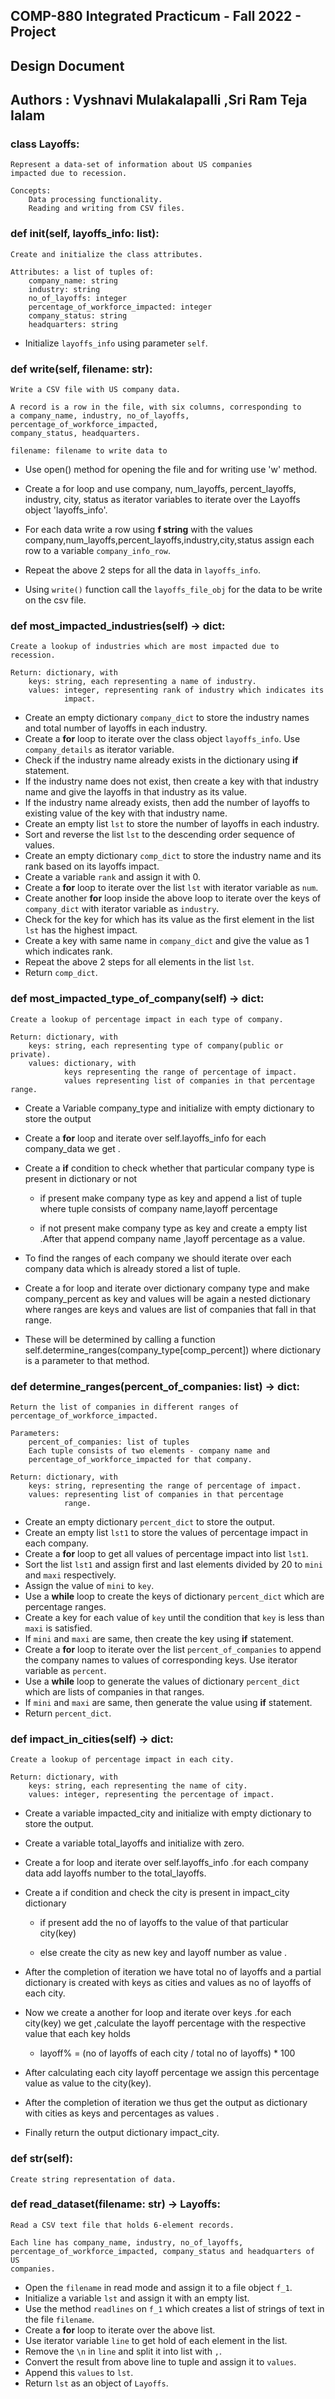 ## COMP-880 Integrated Practicum - Fall 2022 - Project

## Design Document
## Authors : Vyshnavi Mulakalapalli ,Sri Ram Teja Ialam

### class Layoffs:
    
    Represent a data-set of information about US companies 
    impacted due to recession.

    Concepts:
        Data processing functionality.
        Reading and writing from CSV files.

### def __init__(self, layoffs_info: list):

    Create and initialize the class attributes.

    Attributes: a list of tuples of:
        company_name: string
        industry: string
        no_of_layoffs: integer
        percentage_of_workforce_impacted: integer
        company_status: string
        headquarters: string

* Initialize `layoffs_info` using parameter `self`.

### def write(self, filename: str):
        
    Write a CSV file with US company data.

    A record is a row in the file, with six columns, corresponding to
    a company_name, industry, no_of_layoffs, percentage_of_workforce_impacted,
    company_status, headquarters.

    filename: filename to write data to


* Use open() method for opening the file and for writing use 'w' method.

* Create a for loop and use company, num_layoffs, percent_layoffs, industry, city, status as iterator variables to iterate over the Layoffs object 'layoffs_info'.

* For each data write a row using **f string** with the values company,num_layoffs,percent_layoffs,industry,city,status
assign each row to a variable `company_info_row`.

* Repeat the above 2 steps for all the data in `layoffs_info`.

* Using `write()` function call the `layoffs_file_obj`  for the data to be write on the csv file.

        
### def most_impacted_industries(self) -> dict:

    Create a lookup of industries which are most impacted due to recession.
    
    Return: dictionary, with
        keys: string, each representing a name of industry.
        values: integer, representing rank of industry which indicates its 
                impact.

* Create an empty dictionary `company_dict` to store the industry names and total  number of layoffs in each industry.
* Create a **for** loop to iterate over the class object `layoffs_info`. Use `company_details` as iterator variable.
* Check if the industry name already exists in the dictionary using **if** statement.
* If the industry name does not exist, then create a key with that industry name and give the layoffs in that industry as its value.
* If the industry name already exists, then add the number of layoffs to existing value of the key with that industry name.
* Create an empty list `lst` to store the number of layoffs in each industry.
* Sort and reverse the list `lst` to the descending order sequence of values.
* Create an empty dictionary `comp_dict` to store the industry name and its rank based on its layoffs impact.
* Create a variable `rank` and assign it with 0.
* Create a **for** loop to iterate over the list `lst` with iterator variable as `num`.
* Create another **for** loop inside the above loop to iterate over the keys of `company_dict` with iterator variable as `industry`.
* Check for the key for which has its value as the first element in the list `lst` has the highest impact.
* Create a key with same name in `company_dict` and give the value as 1 which indicates rank.
* Repeat the above 2 steps for all elements in the list `lst`.
* Return `comp_dict`.

### def most_impacted_type_of_company(self) -> dict:
    
    Create a lookup of percentage impact in each type of company.

    Return: dictionary, with
        keys: string, each representing type of company(public or private).
        values: dictionary, with 
                keys representing the range of percentage of impact.
                values representing list of companies in that percentage range.

* Create a Variable company_type and initialize with empty dictionary to store 
  the output

* Create a **for** loop and iterate over self.layoffs_info for each company_data 
  we get .

* Create a **if** condition to check whether that particular company type is 
 present in dictionary or not

  * if present make company type as key and append a list of tuple where tuple 
    consists of company name,layoff percentage

  * if not present make company type as key and create a empty list .After that
   append company name ,layoff percentage as a value.

* To find the ranges of each company we should iterate over each company data 
  which is already stored a list of tuple.

* Create a for loop and iterate over dictionary company type  and make 
  company_percent as key and values will be again a nested dictionary where 
 ranges are keys and values are list of companies that fall in that range. 

* These will be determined by calling a function 
  self.determine_ranges(company_type[comp_percent]) where dictionary is a 
  parameter to that method.


### def determine_ranges(percent_of_companies: list) -> dict:

    Return the list of companies in different ranges of
    percentage_of_workforce_impacted.
    
    Parameters:
        percent_of_companies: list of tuples
        Each tuple consists of two elements - company name and 
        percentage_of_workforce_impacted for that company.
    
    Return: dictionary, with
        keys: string, representing the range of percentage of impact.
        values: representing list of companies in that percentage 
                range.

* Create an empty dictionary `percent_dict` to store the output.
* Create an empty list `lst1` to store the values of percentage impact in each company.
* Create a **for** loop to get all values of percentage impact into list `lst1`.
* Sort the list `lst1` and assign first and last elements divided by 20 to `mini` and `maxi` respectively.
* Assign the value of `mini` to `key`.
* Use a **while** loop to create the keys of dictionary `percent_dict` which are percentage ranges.
* Create a key for each value of `key` until the condition that `key` is less than `maxi` is satisfied.
* If `mini` and `maxi` are same, then create the key using **if** statement.
* Create a **for** loop to iterate over the list `percent_of_companies` to append the company names to values of corresponding keys. Use iterator variable as `percent`.
* Use a **while** loop to generate the values of dictionary `percent_dict` which are lists of companies in that ranges.
* If `mini` and `maxi` are same, then generate the value using **if** statement.
* Return `percent_dict`.

### def impact_in_cities(self) -> dict:

    Create a lookup of percentage impact in each city.

    Return: dictionary, with
        keys: string, each representing the name of city.
        values: integer, representing the percentage of impact.
 
* Create a variable impacted_city and initialize with empty dictionary to store
  the output.

* Create a variable total_layoffs and initialize with zero.

* Create a for loop and iterate over self.layoffs_info .for each company data 
  add layoffs number to the total_layoffs.

* Create a if condition and check the city is present in impact_city dictionary

  * if present add the no of layoffs to the value of that particular city(key)
  
  * else create the  city as new key and layoff number as value .
  
* After the completion of iteration we have total no of layoffs and a partial 
  dictionary is created with keys as cities and values as no of layoffs of each 
  city.

* Now we create a another for loop and iterate over keys .for each city(key) 
  we get ,calculate the layoff percentage with the respective value that each 
  key holds 
  
   * layoff% = (no of layoffs of each city / total no of layoffs) * 100

* After calculating each city layoff percentage  we assign this percentage 
  value as value to the city(key).

* After the completion of iteration we thus get the output as dictionary with 
  cities as keys and percentages as values .

* Finally return the output dictionary impact_city.


### def __str__(self):

    Create string representation of data.

### def read_dataset(filename: str) -> Layoffs:

    Read a CSV text file that holds 6-element records.

    Each line has company_name, industry, no_of_layoffs, 
    percentage_of_workforce_impacted, company_status and headquarters of US 
    companies.

* Open the `filename` in read mode and assign it to a file object `f_1`.
* Initialize a variable `lst` and assign it with an empty list.
* Use the method `readlines` on `f_1` which creates a list of strings of text in the file `filename`.
* Create a **for** loop to iterate over the above list.
* Use iterator variable `line` to get hold of each element in the list.
* Remove the `\n` in `line` and split it into list with `,`.
* Convert the result from above line to tuple and assign it to `values`.
* Append this `values` to `lst`.
* Return `lst` as an object of `Layoffs`.
